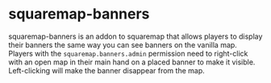 # squaremap-banners

squaremap-banners is an addon to squaremap that allows players to display their banners the same way you can see banners on the vanilla map. Players with the `squaremap.banners.admin` permission need to right-click with an open map in their main hand on a placed banner to make it visible. Left-clicking will make the banner disappear from the map. 
